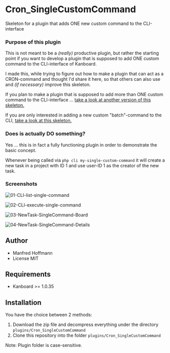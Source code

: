 Cron_SingleCustomCommand
========================

Skeleton for a plugin that adds ONE new custom command to the CLI-interface

### Purpose of this plugin
This is not meant to be a _(really)_ productive plugin, but rather the starting point if you want to develop a plugin that is supposed to add ONE custom command to the CLI-interface of Kanboard.

I made this, while trying to figure out how to make a plugin that can act as a CRON-command and thought I'd share it here, so that others can also use and _(if necessary)_ improve this skeleton.

If you plan to make a plugin that is supposed to add more than ONE custom command to the CLI-interface ... [take a look at another version of this skeleton.](https://github.com/manne65-hd/Kanboard-Cron_ManyCustomCommands)

If you are only interested in adding a new custom "batch"-command to the CLI, [take a look at this skeleton.](https://github.com/manne65-hd/Kanboard-Cron_TriggerMultipleCommands)

### Does is actually DO something?
Yes ... this is in fact a fully functioning plugin in order to demonstrate the basic concept.

Whenever being called via ```php cli my-single-custom-command```  it will create a new task in a project with ID 1 and use user-ID 1 as the creator of the new task.

### Screenshots
![01-CLI-list-single-command](https://user-images.githubusercontent.com/48651533/119446990-8b1d5500-bd2f-11eb-8881-8ae562536ef1.png)

![02-CLI-execute-single-command](https://user-images.githubusercontent.com/48651533/119447004-8f497280-bd2f-11eb-96ab-d23aa9ed3bf2.png)

![03-NewTask-SingleCommand-Board](https://user-images.githubusercontent.com/48651533/119447018-92dcf980-bd2f-11eb-8b63-94391352c07d.png)

![04-NewTask-SingleCommand-Details](https://user-images.githubusercontent.com/48651533/119447023-953f5380-bd2f-11eb-8abd-0394455f1675.png)


Author
------

- Manfred Hoffmann
- License MIT

Requirements
------------

- Kanboard >= 1.0.35

Installation
------------

You have the choice between 2 methods:

1. Download the zip file and decompress everything under the directory `plugins/Cron_SingleCustomCommand`
2. Clone this repository into the folder `plugins/Cron_SingleCustomCommand`

Note: Plugin folder is case-sensitive.
